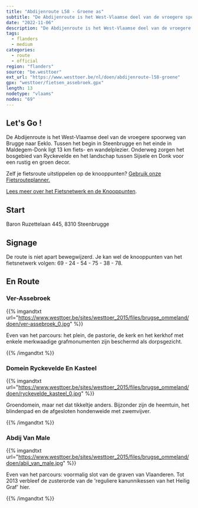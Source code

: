 ```yaml
---
title: "Abdijenroute L58 - Groene as"
subtitle: "De Abdijenroute is het West-Vlaamse deel van de vroegere spoorweg van Brugge naar Eeklo"
date: "2022-11-06"
description: "De Abdijenroute is het West-Vlaamse deel van de vroegere spoorweg van Brugge naar Eeklo" 
tags:
  - flanders
  - medium
categories: 
  - route
  - official
region: "flanders"
source: "be.westtoer"
ext_url: "https://www.westtoer.be/nl/doen/abdijenroute-l58-groene"
gpx: "westtoer/fietsen_assebroek.gpx"
length: 13
nodetype: "vlaams"
nodes: "69"
---
```


## Let's Go !

De Abdijenroute is het West-Vlaamse deel van de vroegere spoorweg van Brugge naar Eeklo. Tussen het begin in Steenbrugge en het einde in Maldegem-Donk ligt 13 km fiets- en wandelplezier. Onderweg zorgen het bosgebied van Ryckevelde en het landschap tussen Sijsele en Donk voor een rustig en groen decor.

Zelf je fietsroute uitstippelen op de knooppunten? [Gebruik onze Fietsrouteplanner.](https://www.westtoer.be/nl/fietsrouteplanner)

[Lees meer over het Fietsnetwerk en de Knooppunten](https://www.westtoer.be/nl/inspiratie/fietsnetwerk).

## Start 

Baron Ruzettelaan 445, 8310 Steenbrugge

## Signage

De route is niet apart bewegwijzerd. Je kan wel de knooppunten van het fietsnetwerk volgen: 69 - 24 - 54 - 75 - 38 - 78.

## En Route

### Ver-Assebroek

{{% imgandtxt url="https://www.westtoer.be/sites/westtoer_2015/files/brugse_ommeland/doen/ver-assebroek_0.jpg" %}}

Even van het parcours: het plein, de pastorie, de kerk en het kerkhof met enkele merkwaadige grafmonumenten zijn beschermd als dorpsgezicht.

{{% /imgandtxt %}}

### Domein Ryckevelde En Kasteel

{{% imgandtxt url="https://www.westtoer.be/sites/westtoer_2015/files/brugse_ommeland/doen/ryckevelde_kasteel_0.jpg" %}}

Groendomein, maar net dat tikkeltje anders. Bijzonder zijn de heemtuin, het blindenpad en de afgesloten hondenweide met zwemvijver.

{{% /imgandtxt %}}

### Abdij Van Male

{{% imgandtxt url="https://www.westtoer.be/sites/westtoer_2015/files/brugse_ommeland/doen/abij_van_male.jpg" %}}

Even van het parcours: voormalig slot van de graven van Vlaanderen. Tot 2013 verbleef de zusterorde van de 'reguliere kanunnikessen van het Heilig Graf' hier.

{{% /imgandtxt %}}